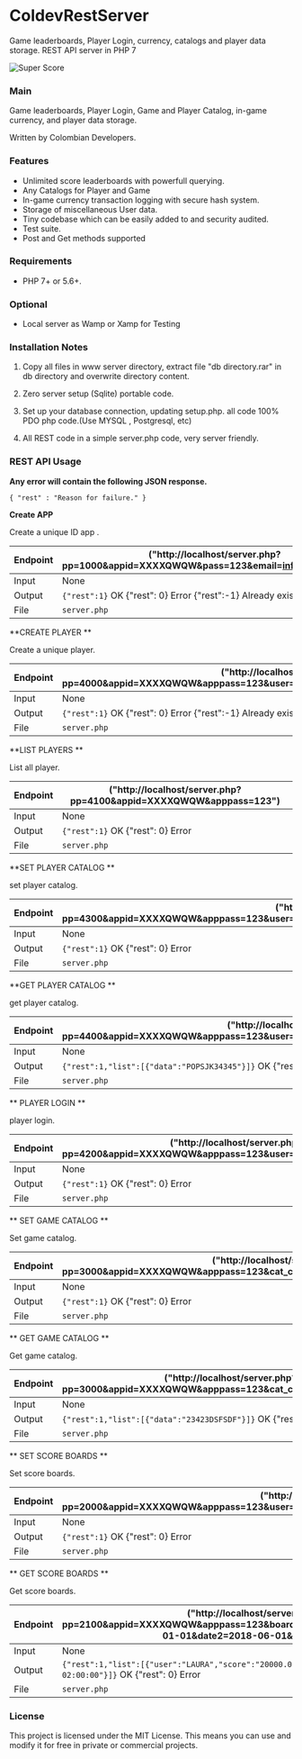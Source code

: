 # ColdevRestServer
Game leaderboards, Player Login, currency, catalogs  and player data storage. REST API server in PHP 7



<img src="https://preview.ibb.co/hdf4vc/LOGO_CRS.jpg" alt="Super Score" />

### Main

Game leaderboards, Player Login, Game and Player Catalog, in-game currency, and player data storage.

Written by Colombian Developers.

### Features

* Unlimited score leaderboards with powerfull querying.
* Any Catalogs for Player and Game
* In-game currency transaction logging with secure hash system.
* Storage of miscellaneous User data.
* Tiny codebase which can be easily added to and security audited.
* Test suite.
* Post and Get methods supported

### Requirements

* PHP 7+ or 5.6+.


### Optional

* Local server as Wamp or Xamp for Testing

### Installation Notes

1. Copy all files in www server directory, 
   extract file "db   directory.rar" in db directory and overwrite directory content. 

2. Zero server setup (Sqlite) portable code.

2. Set up your database connection,  updating setup.php. all code 100% PDO php code.(Use MYSQL , Postgresql, etc)

3. All REST code in a simple server.php code, very server friendly.

### REST API Usage

**Any error will contain the following JSON response.**

`{ "rest" : "Reason for failure." }`

**Create APP**

Create a unique ID app .

| Endpoint | ("http://localhost/server.php?pp=1000&appid=XXXXQWQW&pass=123&email=info@swdsd.com") | 
| --- | --- |
| Input | None |
| Output | `{"rest":1}` OK  {"rest": 0} Error   {"rest":-1} Already exists |
| File | `server.php` |

**CREATE PLAYER **

Create a unique player.

| Endpoint | ("http://localhost/server.php?pp=4000&appid=XXXXQWQW&apppass=123&user=LAURA&userpass=1234&email=KJK@jhas.com") | 
| --- | --- |
| Input | None |
| Output | `{"rest":1}` OK  {"rest": 0} Error   {"rest":-1} Already exists |
| File | `server.php` |
 

**LIST PLAYERS **

List all player.

| Endpoint | ("http://localhost/server.php?pp=4100&appid=XXXXQWQW&apppass=123") | 
| --- | --- |
| Input | None |
| Output | `{"rest":1}` OK  {"rest": 0} Error    |
| File | `server.php` |


**SET PLAYER CATALOG **

set player catalog.

| Endpoint | ("http://localhost/server.php?pp=4300&appid=XXXXQWQW&apppass=123&user=LAURA&userpass=1234&cat_code=BVBAVVBAS5&data=POPSJK34345") | 
| --- | --- |
| Input | None |
| Output | `{"rest":1}` OK  {"rest": 0} Error    |
| File | `server.php` |



**GET PLAYER CATALOG **

get player catalog.

| Endpoint | ("http://localhost/server.php?pp=4400&appid=XXXXQWQW&apppass=123&user=LAURA&userpass=1234&cat_code=BVBAVVBAS5") | 
| --- | --- |
| Input | None |
| Output | `{"rest":1,"list":[{"data":"POPSJK34345"}]}` OK  {"rest": 0} Error    |
| File | `server.php` |



** PLAYER LOGIN **

 player login.

| Endpoint | ("http://localhost/server.php?pp=4200&appid=XXXXQWQW&apppass=123&user=LAURA&userpass=1234") | 
| --- | --- |
| Input | None |
| Output | `{"rest":1}` OK  {"rest": 0} Error    |
| File | `server.php` |




** SET GAME CATALOG  **

 Set game catalog.

| Endpoint | ("http://localhost/server.php?pp=3000&appid=XXXXQWQW&apppass=123&cat_code=ASASASEWRE34&data=23423DSFSDF") | 
| --- | --- |
| Input | None |
| Output | `{"rest":1}` OK  {"rest": 0} Error    |
| File | `server.php` |



** GET GAME CATALOG  **

 Get game catalog.

| Endpoint | ("http://localhost/server.php?pp=3000&appid=XXXXQWQW&apppass=123&cat_code=ASASASEWRE34") | 
| --- | --- |
| Input | None |
| Output | `{"rest":1,"list":[{"data":"23423DSFSDF"}]}` OK  {"rest": 0} Error    |
| File | `server.php` |





** SET SCORE BOARDS **

 Set score boards.

| Endpoint | ("http://localhost/server.php?pp=2000&appid=XXXXQWQW&apppass=123&user=LAURA&userpass=1234&boardcode=highscore10&score=20000") | 
| --- | --- |
| Input | None |
| Output | `{"rest":1}` OK  {"rest": 0} Error    |
| File | `server.php` |



** GET SCORE BOARDS **

 Get score boards.

| Endpoint | ("http://localhost/server.php?pp=2100&appid=XXXXQWQW&apppass=123&boardcode=highscore10&date1=2018-01-01&date2=2018-06-01&count=10") | 
| --- | --- |
| Input | None |
| Output | `{"rest":1,"list":[{"user":"LAURA","score":"20000.0","scoredate":"2018-05-04 02:00:00"}]}` OK  {"rest": 0} Error    |
| File | `server.php` |




### License

This project is licensed under the MIT License. This means you can use and modify it for free in private or commercial projects.
